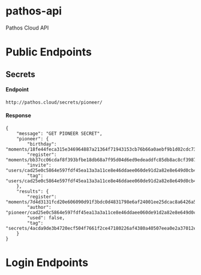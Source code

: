 # pathos-api
Pathos Cloud API

# Public Endpoints


## Secrets


#### Endpoint
`http://pathos.cloud/secrets/pioneer/`

#### Response
```shell
{
    "message": "GET PIONEER SECRET",
    "pioneer": {
        "birthday": "moments/18fe44feca315e346964887a21364f71943153cb76b66a0aebf9b1d02cdc736f",
        "register": "moments/bb37cc06cdaf8f393bfbe18db68a7f95d04d6ed9edeaddfc85db8ac8cf39873c",
        "invite": "users/cad25e0c5864e597fdf45ea13a3a11ce8e46ddaee060de91d2a82e8e649d0cb4",
        "tag": "users/cad25e0c5864e597fdf45ea13a3a11ce8e46ddaee060de91d2a82e8e649d0cb4"
    },
    "results": {
        "register": "moments/7d4d3131fcd20e606090d91f3bdc0d4831798e6af24001ee25dcac8a6426a50c",
        "author": "pioneer/cad25e0c5864e597fdf45ea13a3a11ce8e46ddaee060de91d2a82e8e649d0cb4",
        "used": false,
        "tag": "secrets/4acda9de3b4720ecf504f7661f2ce47180226af4380a40507eea0e2a37012ed0"
    }
}
```


# Login Endpoints
